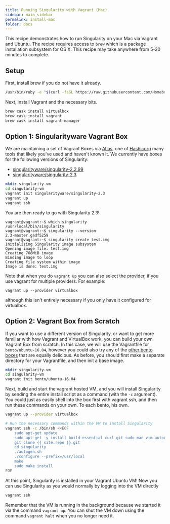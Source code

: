 ```yaml
---
title: Running Singularity with Vagrant (Mac)
sidebar: main_sidebar
permalink: install-mac
folder: docs
---
```


This recipe demonstrates how to run Singularity on your Mac via Vagrant and Ubuntu. The recipe requires access to `brew` which is a package installation subsystem for OS X. This recipe may take anywhere from 5-20 minutes to complete.

## Setup

First, install brew if you do not have it already.

```bash
/usr/bin/ruby -e "$(curl -fsSL https://raw.githubusercontent.com/Homebrew/install/master/install)"
```

Next, install Vagrant and the necessary bits.

```bash
brew cask install virtualbox
brew cask install vagrant
brew cask install vagrant-manager
```

## Option 1: Singularityware Vagrant Box

We are maintaining a set of Vagrant Boxes via <a href="https://atlas.hashicorp.com/" target="_blank">Atlas</a>, one of <a href="https://www.hashicorp.com/#open-source-tools" target="_blank">Hashicorp</a> many tools that likely you've used and haven't known it. We currently have boxes for the following versions of Singularity:

 - [singularityware/singularity-2.2.99](https://atlas.hashicorp.com/singularityware/boxes/singularity-2.2.99)
 - [singularityware/singularity-2.3](https://atlas.hashicorp.com/singularityware/boxes/singularity-2.3)

```bash
mkdir singularity-vm
cd singularity-vm
vagrant init singularityware/singularity-2.3
vagrant up
vagrant ssh
```

You are then ready to go with Singularity 2.3!

```
vagrant@vagrant:~$ which singularity
/usr/local/bin/singularity
vagrant@vagrant:~$ singularity --version
2.3-master.gadf5259
vagrant@vagrant:~$ singularity create test.img
Initializing Singularity image subsystem
Opening image file: test.img
Creating 768MiB image
Binding image to loop
Creating file system within image
Image is done: test.img
```

Note that when you do `vagrant up` you can also select the provider, if you use vagrant for multiple providers. For example:

```
vagrant up --provider virtualbox
```

although this isn't entirely necessary if you only have it configured for virtualbox.

## Option 2: Vagrant Box from Scratch

If you want to use a different version of Singularity, or want to get more familiar with how Vagrant and VirtualBox work, you can build your own Vagrant Box from scratch.  In this case, we will use the Vagrantfile for `bento/ubuntu-16.04`, however you could also try any of the <a href="https://atlas.hashicorp.com/bento" target="_blank">other bento boxes</a> that are equally delicious. As before, you should first make a separate directory for your Vagrantfile, and then init a base image.

```bash
mkdir singularity-vm
cd singularity-vm
vagrant init bento/ubuntu-16.04
```

Next, build and start the vagrant hosted VM, and you will install Singularity by sending the entire install script as a command (with the `-c` argument). You could just as easily shell into the box first with vagrant ssh, and then run these commands on your own. To each bento, his own.

```bash
vagrant up --provider virtualbox

# Run the necessary commands within the VM to install Singularity
vagrant ssh -c /bin/sh <<EOF
    sudo apt-get update
    sudo apt-get -y install build-essential curl git sudo man vim autoconf libtool
    git clone {{ site.repo }}.git
    cd singularity
    ./autogen.sh
    ./configure --prefix=/usr/local
    make
    sudo make install
EOF
```

At this point, Singularity is installed in your Vagrant Ubuntu VM! Now you can use Singularity as you would normally by logging into the VM directly

```bash
vagrant ssh
```

Remember that the VM is running in the background because we started it via the command `vagrant up`. You can shut the VM down using the command `vagrant halt` when you no longer need it.
